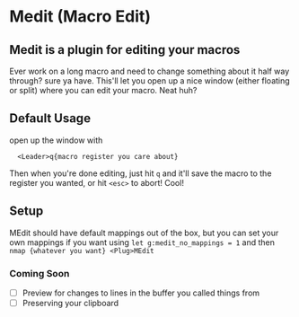 # Medit (Macro Edit)
## Medit is a plugin for editing your macros
Ever work on a long macro and need to change something about it half way through? sure ya have.
This'll let you open up a nice window (either floating or split) where you can edit your macro. Neat huh?

## Default Usage
open up the window with
```
  <Leader>q{macro register you care about}
```
Then when you're done editing, just hit `q` and it'll save the macro to the register you wanted, or hit `<esc>` to abort! Cool!

## Setup

MEdit should have default mappings out of the box, but you can set your own mappings if you want using `let g:medit_no_mappings = 1` and then `nmap {whatever you want} <Plug>MEdit`

### Coming Soon
- [ ] Preview for changes to lines in the buffer you called things from 
- [ ] Preserving your clipboard
